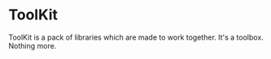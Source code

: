 # ToolKit
ToolKit is a pack of libraries which are made to work together. It's a toolbox. Nothing more.
